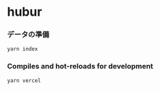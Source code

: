 # hubur

### データの準備

```
yarn index
```

### Compiles and hot-reloads for development

```
yarn vercel
```
